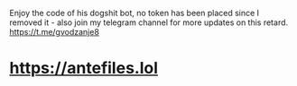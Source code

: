 Enjoy the code of his dogshit bot, no token has been placed since I removed it - also join my telegram channel for more updates on this retard. https://t.me/gvodzanje8

# https://antefiles.lol
